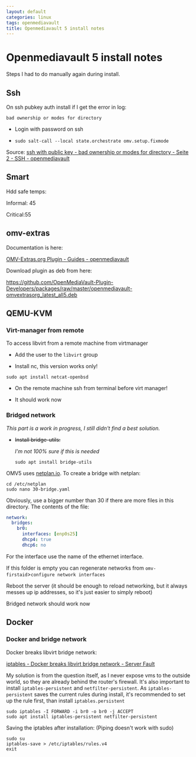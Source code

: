 ```yaml
---
layout: default
categories: linux
tags: openmediavault
title: Openmediavault 5 install notes
---
```


# Openmediavault 5 install notes

Steps I had to do manually again during install.

## Ssh

On ssh pubkey auth install if I get the error in log:

```
bad ownership or modes for directory
```

- Login with password on ssh

- `sudo salt-call --local state.orchestrate omv.setup.fixmode`

Source: [ssh with public key - bad ownership or modes for directory - Seite 2 - SSH - openmediavault](https://forum.openmediavault.org/index.php?thread/23234-ssh-with-public-key-bad-ownership-or-modes-for-directory/&postID=250900#post250900)

## Smart

Hdd safe temps:

Informal: 45

Critical:55

## omv-extras

Documentation is here:

[OMV-Extras.org Plugin - Guides - openmediavault](https://forum.openmediavault.org/index.php?thread/5549-omv-extras-org-plugin/)

Download plugin as deb from here:

https://github.com/OpenMediaVault-Plugin-Developers/packages/raw/master/openmediavault-omvextrasorg_latest_all5.deb

## QEMU-KVM

### Virt-manager from remote

To access libvirt from a remote machine from virtmanager

- Add the user to the `libvirt` group

- Install nc, this version works only!

```shell
sudo apt install netcat-openbsd  
```

- On the remote machine ssh from terminal before virt manager!

- It should work now

### Bridged network

*This part is a work in progress, I still didn't find a best solution.*

- ~~Install bridge-utils:~~
  
  *I'm not 100% sure if this is needed*
  
  ```shell
  sudo apt install bridge-utils
  ```

OMV5 uses [netplan.io](https://netplan.io/). To create a bridge with netplan:

```shell
cd /etc/netplan
sudo nano 30-bridge.yaml
```

Obviously, use a bigger number than 30 if there are more files in this directory. The contents of the file:

```yaml
network:
  bridges:
    br0:
      interfaces: [enp0s25]
      dhcp4: true
      dhcp6: no
```

For the interface use the name of the ethernet interface.

If this folder is empty you can regenerate networks from `omv-firstaid`>`configure network interfaces`

Reboot the server (it should be enough to reload networking, but it always messes up ip addresses, so it's just easier to simply reboot)

Bridged network should work now

## Docker

### Docker and bridge network

Docker breaks libvirt bridge network:

[iptables - Docker breaks libvirt bridge network - Server Fault](https://serverfault.com/questions/963759/docker-breaks-libvirt-bridge-network)

My solution is from the question itself, as I never expose vms to the outside world, so they are already behind the router's firewall. It's also important to install `iptables-persistent` and `netfilter-persistent`. As `iptables-persistent` saves the current rules during install, it's recommended to set up the rule first, than install `iptables.persistent`

```shell
sudo iptables -I FORWARD -i br0 -o br0 -j ACCEPT
sudo apt install iptables-persistent netfilter-persistent
```

Saving the iptables after installation: (Piping doesn't work with sudo)

```shell
sudo su
iptables-save > /etc/iptables/rules.v4
exit
```